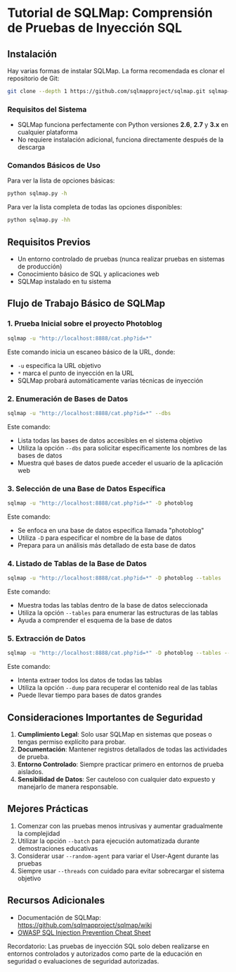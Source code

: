 # Tutorial de SQLMap: Comprensión de Pruebas de Inyección SQL

## Instalación

Hay varias formas de instalar SQLMap. La forma recomendada es clonar el repositorio de Git:

```bash
git clone --depth 1 https://github.com/sqlmapproject/sqlmap.git sqlmap-dev
```

### Requisitos del Sistema

- SQLMap funciona perfectamente con Python versiones **2.6**, **2.7** y **3.x** en cualquier plataforma
- No requiere instalación adicional, funciona directamente después de la descarga

### Comandos Básicos de Uso

Para ver la lista de opciones básicas:

```bash
python sqlmap.py -h
```

Para ver la lista completa de todas las opciones disponibles:

```bash
python sqlmap.py -hh
```

## Requisitos Previos

- Un entorno controlado de pruebas (nunca realizar pruebas en sistemas de producción)
- Conocimiento básico de SQL y aplicaciones web
- SQLMap instalado en tu sistema

## Flujo de Trabajo Básico de SQLMap

### 1. Prueba Inicial sobre el proyecto Photoblog

```bash
sqlmap -u "http://localhost:8888/cat.php?id=*"
```

Este comando inicia un escaneo básico de la URL, donde:

- `-u` especifica la URL objetivo
- `*` marca el punto de inyección en la URL
- SQLMap probará automáticamente varias técnicas de inyección

### 2. Enumeración de Bases de Datos

```bash
sqlmap -u "http://localhost:8888/cat.php?id=*" --dbs
```

Este comando:

- Lista todas las bases de datos accesibles en el sistema objetivo
- Utiliza la opción `--dbs` para solicitar específicamente los nombres de las bases de datos
- Muestra qué bases de datos puede acceder el usuario de la aplicación web

### 3. Selección de una Base de Datos Específica

```bash
sqlmap -u "http://localhost:8888/cat.php?id=*" -D photoblog
```

Este comando:

- Se enfoca en una base de datos específica llamada "photoblog"
- Utiliza `-D` para especificar el nombre de la base de datos
- Prepara para un análisis más detallado de esta base de datos

### 4. Listado de Tablas de la Base de Datos

```bash
sqlmap -u "http://localhost:8888/cat.php?id=*" -D photoblog --tables
```

Este comando:

- Muestra todas las tablas dentro de la base de datos seleccionada
- Utiliza la opción `--tables` para enumerar las estructuras de las tablas
- Ayuda a comprender el esquema de la base de datos

### 5. Extracción de Datos

```bash
sqlmap -u "http://localhost:8888/cat.php?id=*" -D photoblog --tables --dump
```

Este comando:

- Intenta extraer todos los datos de todas las tablas
- Utiliza la opción `--dump` para recuperar el contenido real de las tablas
- Puede llevar tiempo para bases de datos grandes

## Consideraciones Importantes de Seguridad

1. **Cumplimiento Legal**: Solo usar SQLMap en sistemas que poseas o tengas permiso explícito para probar.
2. **Documentación**: Mantener registros detallados de todas las actividades de prueba.
3. **Entorno Controlado**: Siempre practicar primero en entornos de prueba aislados.
4. **Sensibilidad de Datos**: Ser cauteloso con cualquier dato expuesto y manejarlo de manera responsable.

## Mejores Prácticas

1. Comenzar con las pruebas menos intrusivas y aumentar gradualmente la complejidad
2. Utilizar la opción `--batch` para ejecución automatizada durante demostraciones educativas
3. Considerar usar `--random-agent` para variar el User-Agent durante las pruebas
4. Siempre usar `--threads` con cuidado para evitar sobrecargar el sistema objetivo

## Recursos Adicionales

- Documentación de SQLMap: https://github.com/sqlmapproject/sqlmap/wiki
- [OWASP SQL Injection Prevention Cheat Sheet](https://cheatsheetseries.owasp.org/cheatsheets/SQL_Injection_Prevention_Cheat_Sheet.html)

Recordatorio: Las pruebas de inyección SQL solo deben realizarse en entornos controlados y autorizados como parte de la educación en seguridad o evaluaciones de seguridad autorizadas.
